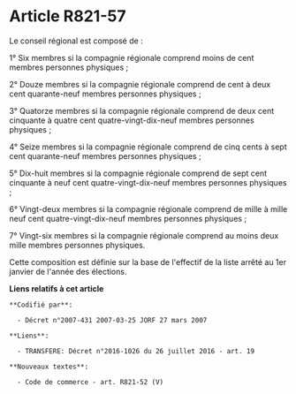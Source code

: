 # Article R821-57

Le conseil régional est composé de :

1° Six membres si la compagnie régionale comprend moins de cent membres personnes physiques ;

2° Douze membres si la compagnie régionale comprend de cent à deux cent quarante-neuf membres personnes physiques ;

3° Quatorze membres si la compagnie régionale comprend de deux cent cinquante à quatre cent quatre-vingt-dix-neuf membres
personnes physiques ;

4° Seize membres si la compagnie régionale comprend de cinq cents à sept cent quarante-neuf membres personnes physiques ;

5° Dix-huit membres si la compagnie régionale comprend de sept cent cinquante à neuf cent quatre-vingt-dix-neuf membres
personnes physiques ;

6° Vingt-deux membres si la compagnie régionale comprend de mille à mille neuf cent quatre-vingt-dix-neuf membres personnes
physiques ;

7° Vingt-six membres si la compagnie régionale comprend au moins deux mille membres personnes physiques.

Cette composition est définie sur la base de l'effectif de la liste arrêté au 1er janvier de l'année des élections.

**Liens relatifs à cet article**

	**Codifié par**:

	  - Décret n°2007-431 2007-03-25 JORF 27 mars 2007

	**Liens**:

	  - TRANSFERE: Décret n°2016-1026 du 26 juillet 2016 - art. 19

	**Nouveaux textes**:

	  - Code de commerce - art. R821-52 (V)
